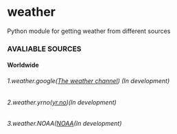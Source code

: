 # weather
Python module for getting weather from different sources

### AVALIABLE SOURCES
  #### Worldwide
  ###### 1.weather.google([The weather channel](https://weather.com)) (In development)
  ###### 2.weather.yrno([yr.no](https://yr.no))(In development)
  ###### 3.weather.NOAA([NOAA](https://noaa.gov)(In development)
